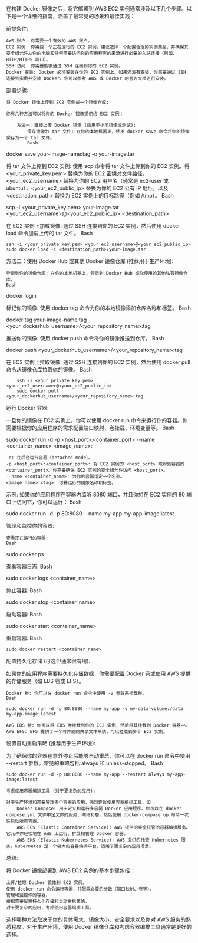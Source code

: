 在构建 Docker 镜像之后，将它部署到 AWS EC2 实例通常涉及以下几个步骤。以下是一个详细的指南，涵盖了最常见的场景和最佳实践：

前提条件:

    AWS 账户: 你需要一个有效的 AWS 账户。
    EC2 实例: 你需要一个正在运行的 EC2 实例。建议选择一个配置合理的实例类型，并确保其安全组允许从你的电脑和任何需要访问你的应用程序的来源进行必要的入站连接（例如，HTTP/HTTPS 端口）。
    SSH 访问: 你需要能够通过 SSH 连接到你的 EC2 实例。
    Docker 安装: Docker 必须安装在你的 EC2 实例上。如果还没有安装，你需要通过 SSH 连接到实例并安装 Docker。你可以参考 AWS 或 Docker 的官方文档进行安装。

部署步骤:

    将 Docker 镜像上传到 EC2 实例或一个镜像仓库:

    你有几种方法可以将你的 Docker 镜像提供给 EC2 实例：

        方法一：直接上传 Docker 镜像 (适用于小型镜像或测试):
            保存镜像为 tar 文件: 在你的本地机器上，使用 docker save 命令将你的镜像保存为一个 tar 文件。
            Bash

docker save your-image-name:tag -o your-image.tar

将 tar 文件上传到 EC2 实例: 使用 scp 命令将 tar 文件上传到你的 EC2 实例。将 <your_private_key.pem> 替换为你的 EC2 密钥对文件路径，<your_ec2_username> 替换为你的 EC2 用户名（通常是 ec2-user 或 ubuntu），<your_ec2_public_ip> 替换为你的 EC2 公有 IP 地址，以及 <destination_path> 替换为 EC2 实例上的目标路径（例如 /tmp）。
Bash

scp -i <your_private_key.pem> your-image.tar <your_ec2_username>@<your_ec2_public_ip>:<destination_path>

在 EC2 实例上加载镜像: 通过 SSH 连接到你的 EC2 实例，然后使用 docker load 命令加载上传的 tar 文件。
Bash

    ssh -i <your_private_key.pem> <your_ec2_username>@<your_ec2_public_ip>
    sudo docker load -i <destination_path>/your-image.tar

方法二：使用 Docker Hub 或其他 Docker 镜像仓库 (推荐用于生产环境):

    登录到你的镜像仓库: 在你的本地机器上，登录到 Docker Hub 或你使用的其他私有镜像仓库。
    Bash

docker login

标记你的镜像: 使用 docker tag 命令为你的本地镜像添加仓库名称和标签。
Bash

docker tag your-image-name:tag <your_dockerhub_username>/<your_repository_name>:tag

推送你的镜像: 使用 docker push 命令将你的镜像推送到仓库。
Bash

docker push <your_dockerhub_username>/<your_repository_name>:tag

在 EC2 实例上拉取镜像: 通过 SSH 连接到你的 EC2 实例，然后使用 docker pull 命令从镜像仓库拉取你的镜像。
Bash

        ssh -i <your_private_key.pem> <your_ec2_username>@<your_ec2_public_ip>
        sudo docker pull <your_dockerhub_username>/<your_repository_name>:tag

运行 Docker 容器:

一旦你的镜像在 EC2 实例上，你可以使用 docker run 命令来运行你的容器。你需要根据你的应用程序的需求配置端口映射、卷挂载、环境变量等。
Bash

sudo docker run -d -p <host_port>:<container_port> --name <container_name> <image_name>:<tag>

    -d: 在后台运行容器（detached mode）。
    -p <host_port>:<container_port>: 将 EC2 实例的 <host_port> 映射到容器的 <container_port>。你需要确保 EC2 实例的安全组允许访问 <host_port>。
    --name <container_name>: 为你的容器指定一个名称。
    <image_name>:<tag>: 你要运行的镜像名称和标签。

示例: 如果你的应用程序在容器内监听 8080 端口，并且你想在 EC2 实例的 80 端口上访问它，你可以运行：
Bash

sudo docker run -d -p 80:8080 --name my-app my-app-image:latest

管理和监控你的容器:

    查看正在运行的容器:
    Bash

sudo docker ps

查看容器日志:
Bash

sudo docker logs <container_name>

停止容器:
Bash

sudo docker stop <container_name>

启动容器:
Bash

sudo docker start <container_name>

重启容器:
Bash

    sudo docker restart <container_name>

配置持久化存储 (可选但通常很有用):

如果你的应用程序需要持久化存储数据，你需要配置 Docker 卷或使用 AWS 提供的存储服务（如 EBS 卷或 EFS）。

    Docker 卷: 你可以在 docker run 命令中使用 -v 参数来挂载卷。
    Bash

    sudo docker run -d -p 80:8080 --name my-app -v my-data-volume:/data my-app-image:latest

    AWS EBS 卷: 你可以将 EBS 卷挂载到你的 EC2 实例，然后将其挂载到 Docker 容器中。
    AWS EFS: EFS 提供了一个可伸缩的共享文件系统，可以挂载到多个 EC2 实例。

设置自动重启策略 (推荐用于生产环境):

为了确保你的容器在意外停止后能够自动重启，你可以在 docker run 命令中使用 --restart 参数。常见的策略包括 always 和 unless-stopped。
Bash

    sudo docker run -d -p 80:8080 --name my-app --restart always my-app-image:latest

    考虑使用容器编排工具 (对于更复杂的应用):

    对于生产环境和需要管理多个容器的应用，强烈建议使用容器编排工具，如：
        Docker Compose: 用于定义和运行多容器 Docker 应用程序。你可以在 docker-compose.yml 文件中定义你的服务、网络和卷，然后使用 docker-compose up 命令一次性启动所有容器。
        AWS ECS (Elastic Container Service): AWS 提供的完全托管的容器编排服务。它允许你轻松地在 AWS 上运行、扩展和管理 Docker 容器。
        AWS EKS (Elastic Kubernetes Service): AWS 提供的托管 Kubernetes 服务。Kubernetes 是一个强大的容器编排平台，适用于更复杂的应用场景。

总结:

将 Docker 镜像部署到 AWS EC2 实例的基本步骤包括：

    上传/拉取 Docker 镜像到 EC2 实例。
    使用 docker run 命令运行容器，并配置必要的参数（端口映射、卷等）。
    管理和监控你的容器。
    根据需要配置持久化存储和自动重启策略。
    对于更复杂的应用，考虑使用容器编排工具。

选择哪种方法取决于你的具体需求、镜像大小、安全要求以及你对 AWS 服务的熟悉程度。对于生产环境，使用 Docker 镜像仓库和考虑容器编排工具通常是更好的选择。
